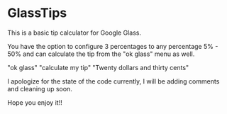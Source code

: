 GlassTips
=========

This is a basic tip calculator for Google Glass.

You have the option to configure 3 percentages to any percentage 5% - 50% and can calculate the tip from the "ok glass" menu as well.

"ok glass"
"calculate my tip"
"Twenty dollars and thirty cents"


I apologize for the state of the code currently, I will be adding comments and cleaning up soon.

Hope you enjoy it!!
